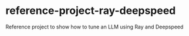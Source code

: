 # reference-project-ray-deepspeed
Reference project to show how to tune an LLM using Ray and Deepspeed
